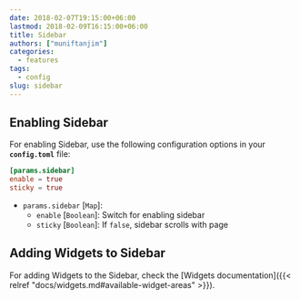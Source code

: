 ```yaml
---
date: 2018-02-07T19:15:00+06:00
lastmod: 2018-02-09T16:15:00+06:00
title: Sidebar
authors: ["muniftanjim"]
categories:
  - features
tags:
  - config
slug: sidebar
---
```


## Enabling Sidebar

For enabling Sidebar, use the following configuration options in your **`config.toml`** file:

```toml
[params.sidebar]
enable = true
sticky = true
```

- `params.sidebar` [`Map`]:
  - `enable` [`Boolean`]: Switch for enabling sidebar
  - `sticky` [`Boolean`]: If `false`, sidebar scrolls with page

## Adding Widgets to Sidebar

For adding Widgets to the Sidebar, check the [Widgets documentation]({{< relref "docs/widgets.md#available-widget-areas" >}}).
